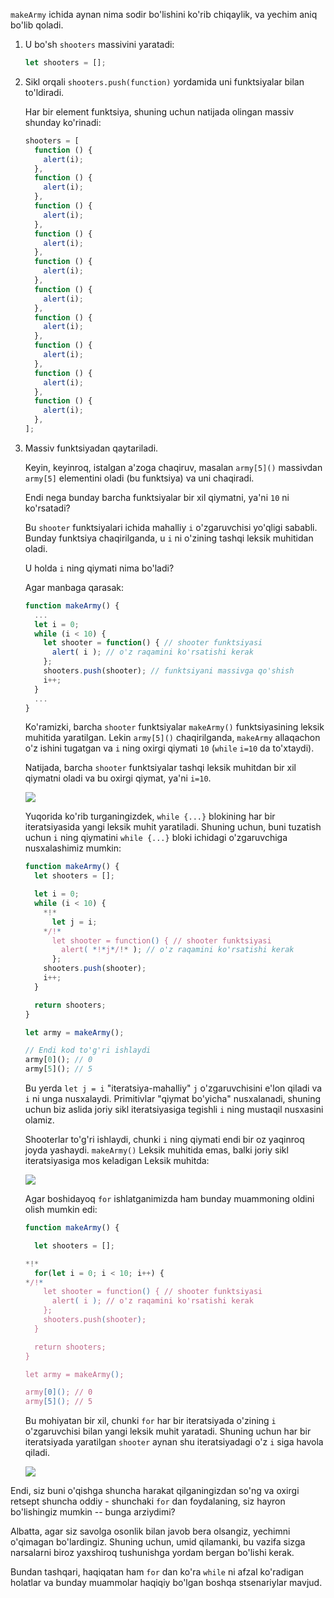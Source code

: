 `makeArmy` ichida aynan nima sodir bo'lishini ko'rib chiqaylik, va yechim aniq bo'lib qoladi.

1. U bo'sh `shooters` massivini yaratadi:

   ```js
   let shooters = [];
   ```

2. Sikl orqali `shooters.push(function)` yordamida uni funktsiyalar bilan to'ldiradi.

   Har bir element funktsiya, shuning uchun natijada olingan massiv shunday ko'rinadi:

   ```js no-beautify
   shooters = [
     function () {
       alert(i);
     },
     function () {
       alert(i);
     },
     function () {
       alert(i);
     },
     function () {
       alert(i);
     },
     function () {
       alert(i);
     },
     function () {
       alert(i);
     },
     function () {
       alert(i);
     },
     function () {
       alert(i);
     },
     function () {
       alert(i);
     },
     function () {
       alert(i);
     },
   ];
   ```

3. Massiv funktsiyadan qaytariladi.

   Keyin, keyinroq, istalgan a'zoga chaqiruv, masalan `army[5]()` massivdan `army[5]` elementini oladi (bu funktsiya) va uni chaqiradi.

   Endi nega bunday barcha funktsiyalar bir xil qiymatni, ya'ni `10` ni ko'rsatadi?

   Bu `shooter` funktsiyalari ichida mahalliy `i` o'zgaruvchisi yo'qligi sababli. Bunday funktsiya chaqirilganda, u `i` ni o'zining tashqi leksik muhitidan oladi.

   U holda `i` ning qiymati nima bo'ladi?

   Agar manbaga qarasak:

   ```js
   function makeArmy() {
     ...
     let i = 0;
     while (i < 10) {
       let shooter = function() { // shooter funktsiyasi
         alert( i ); // o'z raqamini ko'rsatishi kerak
       };
       shooters.push(shooter); // funktsiyani massivga qo'shish
       i++;
     }
     ...
   }
   ```

   Ko'ramizki, barcha `shooter` funktsiyalar `makeArmy()` funktsiyasining leksik muhitida yaratilgan. Lekin `army[5]()` chaqirilganda, `makeArmy` allaqachon o'z ishini tugatgan va `i` ning oxirgi qiymati `10` (`while` `i=10` da to'xtaydi).

   Natijada, barcha `shooter` funktsiyalar tashqi leksik muhitdan bir xil qiymatni oladi va bu oxirgi qiymat, ya'ni `i=10`.

   ![](lexenv-makearmy-empty.svg)

   Yuqorida ko'rib turganingizdek, `while {...}` blokining har bir iteratsiyasida yangi leksik muhit yaratiladi. Shuning uchun, buni tuzatish uchun `i` ning qiymatini `while {...}` bloki ichidagi o'zgaruvchiga nusxalashimiz mumkin:

   ```js run
   function makeArmy() {
     let shooters = [];

     let i = 0;
     while (i < 10) {
       *!*
         let j = i;
       */!*
         let shooter = function() { // shooter funktsiyasi
           alert( *!*j*/!* ); // o'z raqamini ko'rsatishi kerak
         };
       shooters.push(shooter);
       i++;
     }

     return shooters;
   }

   let army = makeArmy();

   // Endi kod to'g'ri ishlaydi
   army[0](); // 0
   army[5](); // 5
   ```

   Bu yerda `let j = i` "iteratsiya-mahalliy" `j` o'zgaruvchisini e'lon qiladi va `i` ni unga nusxalaydi. Primitivlar "qiymat bo'yicha" nusxalanadi, shuning uchun biz aslida joriy sikl iteratsiyasiga tegishli `i` ning mustaqil nusxasini olamiz.

   Shooterlar to'g'ri ishlaydi, chunki `i` ning qiymati endi bir oz yaqinroq joyda yashaydi. `makeArmy()` Leksik muhitida emas, balki joriy sikl iteratsiyasiga mos keladigan Leksik muhitda:

   ![](lexenv-makearmy-while-fixed.svg)

   Agar boshidayoq `for` ishlatganimizda ham bunday muammoning oldini olish mumkin edi:

   ```js run demo
   function makeArmy() {

     let shooters = [];

   *!*
     for(let i = 0; i < 10; i++) {
   */!*
       let shooter = function() { // shooter funktsiyasi
         alert( i ); // o'z raqamini ko'rsatishi kerak
       };
       shooters.push(shooter);
     }

     return shooters;
   }

   let army = makeArmy();

   army[0](); // 0
   army[5](); // 5
   ```

   Bu mohiyatan bir xil, chunki `for` har bir iteratsiyada o'zining `i` o'zgaruvchisi bilan yangi leksik muhit yaratadi. Shuning uchun har bir iteratsiyada yaratilgan `shooter` aynan shu iteratsiyadagi o'z `i` siga havola qiladi.

   ![](lexenv-makearmy-for-fixed.svg)

Endi, siz buni o'qishga shuncha harakat qilganingizdan so'ng va oxirgi retsept shuncha oddiy - shunchaki `for` dan foydalaning, siz hayron bo'lishingiz mumkin -- bunga arziydimi?

Albatta, agar siz savolga osonlik bilan javob bera olsangiz, yechimni o'qimagan bo'lardingiz. Shuning uchun, umid qilamanki, bu vazifa sizga narsalarni biroz yaxshiroq tushunishga yordam bergan bo'lishi kerak.

Bundan tashqari, haqiqatan ham `for` dan ko'ra `while` ni afzal ko'radigan holatlar va bunday muammolar haqiqiy bo'lgan boshqa stsenariylar mavjud.
